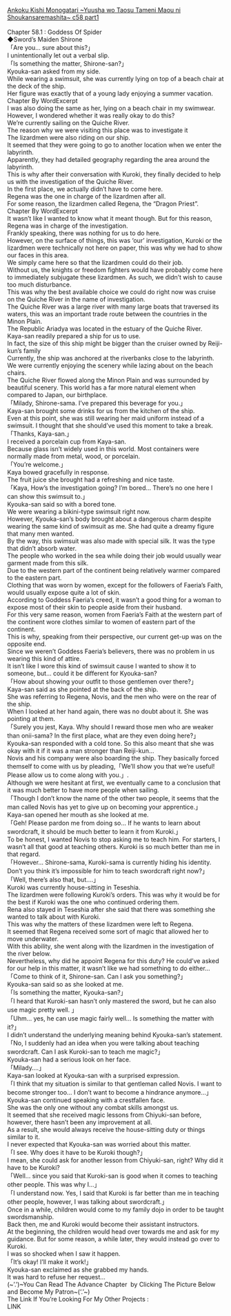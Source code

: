 [Ankoku Kishi Monogatari ~Yuusha wo Taosu Tameni Maou ni Shoukansaremashita~ c58 part1](https://wordexcerpt.com/series/ankoku-kishi-monogatari/chapter-58-1/)
<br/><br/>
Chapter 58.1 : Goddess Of Spider<br/>
◆Sword’s Maiden Shirone<br/>
「Are you… sure about this?」<br/>
I unintentionally let out a verbal slip.<br/>
「Is something the matter, Shirone-san?」<br/>
Kyouka-san asked from my side.<br/>
While wearing a swimsuit, she was currently lying on top of a beach chair at the deck of the ship.<br/>
Her figure was exactly that of a young lady enjoying a summer vacation.<br/>
Chapter By WordExcerpt<br/>
I was also doing the same as her, lying on a beach chair in my swimwear. However, I wondered whether it was really okay to do this?<br/>
We’re currently sailing on the Quiche River.<br/>
The reason why we were visiting this place was to investigate it<br/>
The lizardmen were also riding on our ship.<br/>
It seemed that they were going to go to another location when we enter the labyrinth.<br/>
Apparently, they had detailed geography regarding the area around the labyrinth.<br/>
This is why after their conversation with Kuroki, they finally decided to help us with the investigation of the Quiche River.<br/>
In the first place, we actually didn’t have to come here.<br/>
Regena was the one in charge of the lizardmen after all.<br/>
For some reason, the lizardmen called Regena, the “Dragon Priest”.<br/>
Chapter By WordExcerpt<br/>
It wasn’t like I wanted to know what it meant though. But for this reason, Regena was in charge of the investigation.<br/>
Frankly speaking, there was nothing for us to do here.<br/>
However, on the surface of things, this was ‘our’ investigation, Kuroki or the lizardmen were technically not here on paper, this was why we had to show our faces in this area.<br/>
We simply came here so that the lizardmen could do their job.<br/>
Without us, the knights or freedom fighters would have probably come here to immediately subjugate these lizardmen. As such, we didn’t wish to cause too much disturbance.<br/>
This was why the best available choice we could do right now was cruise on the Quiche River in the name of investigation.<br/>
The Quiche River was a large river with many large boats that traversed its waters, this was an important trade route between the countries in the Minon Plain.<br/>
The Republic Ariadya was located in the estuary of the Quiche River.<br/>
Kaya-san readily prepared a ship for us to use.<br/>
In fact, the size of this ship might be bigger than the cruiser owned by Reiji-kun’s family<br/>
Currently, the ship was anchored at the riverbanks close to the labyrinth.<br/>
We were currently enjoying the scenery while lazing about on the beach chairs.<br/>
The Quiche River flowed along the Minon Plain and was surrounded by beautiful scenery. This world has a far more natural element when compared to Japan, our birthplace.<br/>
「Milady, Shirone-sama. I’ve prepared this beverage for you.」<br/>
Kaya-san brought some drinks for us from the kitchen of the ship.<br/>
Even at this point, she was still wearing her maid uniform instead of a swimsuit. I thought that she should’ve used this moment to take a break.<br/>
「Thanks, Kaya-san.」<br/>
I received a porcelain cup from Kaya-san.<br/>
Because glass isn’t widely used in this world. Most containers were normally made from metal, wood, or porcelain.<br/>
「You’re welcome.」<br/>
Kaya bowed gracefully in response.<br/>
The fruit juice she brought had a refreshing and nice taste.<br/>
「Kaya, How’s the investigation going? I’m bored… There’s no one here I can show this swimsuit to.」<br/>
Kyouka-san said so with a bored tone.<br/>
We were wearing a bikini-type swimsuit right now.<br/>
However, Kyouka-san’s body brought about a dangerous charm despite wearing the same kind of swimsuit as me. She had quite a dreamy figure that many men wanted.<br/>
By the way, this swimsuit was also made with special silk. It was the type that didn’t absorb water.<br/>
The people who worked in the sea while doing their job would usually wear garment made from this silk.<br/>
Due to the western part of the continent being relatively warmer compared to the eastern part.<br/>
Clothing that was worn by women, except for the followers of Faeria’s Faith, would usually expose quite a lot of skin.<br/>
According to Goddess Faeria’s creed, it wasn’t a good thing for a woman to expose most of their skin to people aside from their husband.<br/>
For this very same reason, women from Faeria’s Faith at the western part of the continent wore clothes similar to women of eastern part of the continent.<br/>
This is why, speaking from their perspective, our current get-up was on the opposite end.<br/>
Since we weren’t Goddess Faeria’s believers, there was no problem in us wearing this kind of attire.<br/>
It isn’t like I wore this kind of swimsuit cause I wanted to show it to someone, but… could it be different for Kyouka-san?<br/>
「How about showing your outfit to those gentlemen over there?」<br/>
Kaya-san said as she pointed at the back of the ship.<br/>
She was referring to Regena, Novis, and the men who were on the rear of the ship.<br/>
When I looked at her hand again, there was no doubt about it. She was pointing at them.<br/>
「Surely you jest, Kaya. Why should I reward those men who are weaker than onii-sama? In the first place, what are they even doing here?」<br/>
Kyouka-san responded with a cold tone. So this also meant that she was okay with it if it was a man stronger than Reiji-kun…<br/>
Novis and his company were also boarding the ship. They basically forced themself to come with us by pleading,「We’ll show you that we’re useful! Please allow us to come along with you.」.<br/>
Although we were hesitant at first, we eventually came to a conclusion that it was much better to have more people when sailing.<br/>
「Though I don’t know the name of the other two people, it seems that the man called Novis has yet to give up on becoming your apprentice.」<br/>
Kaya-san opened her mouth as she looked at me.<br/>
「Geh! Please pardon me from doing so… If he wants to learn about swordcraft, it should be much better to learn it from Kuroki.」<br/>
To be honest, I wanted Novis to stop asking me to teach him. For starters, I wasn’t all that good at teaching others. Kuroki is so much better than me in that regard.<br/>
「However… Shirone-sama, Kuroki-sama is currently hiding his identity. Don’t you think it’s impossible for him to teach swordcraft right now?」<br/>
「Well, there’s also that, but….」<br/>
Kuroki was currently house-sitting in Teseshia.<br/>
The lizardmen were following Kuroki’s orders. This was why it would be for the best if Kuroki was the one who continued ordering them.<br/>
Rena also stayed in Teseshia after she said that there was something she wanted to talk about with Kuroki.<br/>
This was why the matters of these lizardmen were left to Regena.<br/>
It seemed that Regena received some sort of magic that allowed her to move underwater.<br/>
With this ability, she went along with the lizardmen in the investigation of the river below.<br/>
Nevertheless, why did he appoint Regena for this duty? He could’ve asked for our help in this matter, it wasn’t like we had something to do either…<br/>
「Come to think of it, Shirone-san. Can I ask you something?」<br/>
Kyouka-san said so as she looked at me.<br/>
「Is something the matter, Kyouka-san?」<br/>
「I heard that Kuroki-san hasn’t only mastered the sword, but he can also use magic pretty well. 」<br/>
「Uhm… yes, he can use magic fairly well… Is something the matter with it?」<br/>
I didn’t understand the underlying meaning behind Kyouka-san’s statement.<br/>
「No, I suddenly had an idea when you were talking about teaching swordcraft. Can I ask Kuroki-san to teach me magic?」<br/>
Kyouka-san had a serious look on her face.<br/>
「Milady….」<br/>
Kaya-san looked at Kyouka-san with a surprised expression.<br/>
「I think that my situation is similar to that gentleman called Novis. I want to become stronger too… I don’t want to become a hindrance anymore…」<br/>
Kyouka-san continued speaking with a crestfallen face.<br/>
She was the only one without any combat skills amongst us.<br/>
It seemed that she received magic lessons from Chiyuki-san before, however, there hasn’t been any improvement at all.<br/>
As a result, she would always receive the house-sitting duty or things similar to it.<br/>
I never expected that Kyouka-san was worried about this matter.<br/>
「I see. Why does it have to be Kuroki though?」<br/>
I mean, she could ask for another lesson from Chiyuki-san, right? Why did it have to be Kuroki?<br/>
「Well… since you said that Kuroki-san is good when it comes to teaching other people. This was why I…」<br/>
「I understand now. Yes, I said that Kuroki is far better than me in teaching other people, however, I was talking about swordcraft.」<br/>
Once in a while, children would come to my family dojo in order to be taught swordsmanship.<br/>
Back then, me and Kuroki would become their assistant instructors.<br/>
At the beginning, the children would head over towards me and ask for my guidance. But for some reason, a while later, they would instead go over to Kuroki.<br/>
I was so shocked when I saw it happen.<br/>
「It’s okay! I’ll make it work!」<br/>
Kyouka-san exclaimed as she grabbed my hands.<br/>
It was hard to refuse her request…<br/>
(\~’.’)\~You Can Read The Advance Chapter  by Clicking The Picture Below and Become My Patron\~(‘.’\~)<br/>
The Link If You’re Looking For My Other Projects :<br/>
LINK<br/>
